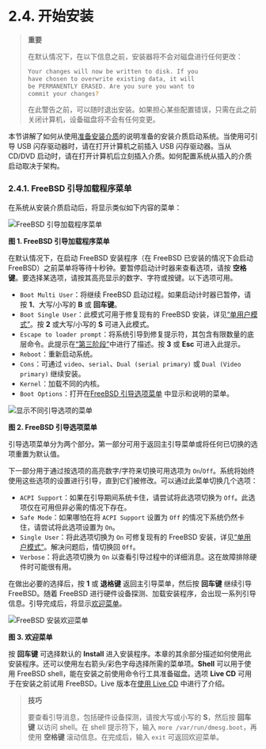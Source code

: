 # 2.4. 开始安装


>**重要**
>
>在默认情况下，在以下信息之前，安装器将不会对磁盘进行任何更改：
>
>```sh
>Your changes will now be written to disk. If you
>have chosen to overwrite existing data, it will
>be PERMANENTLY ERASED. Are you sure you want to
>commit your changes?
>```
>
>在此警告之前，可以随时退出安装。如果担心某些配置错误，只需在此之前关闭计算机，设备磁盘将不会有任何变更。

本节讲解了如何从使用[准备安装介质](https://docs.freebsd.org/en/books/handbook/bsdinstall/#bsdinstall-installation-media)的说明准备的安装介质启动系统。当使用可引导 USB 闪存驱动器时，请在打开计算机之前插入 USB 闪存驱动器。当从 CD/DVD 启动时，请在打开计算机后立刻插入介质。如何配置系统从插入的介质启动取决于架构。

### 2.4.1. FreeBSD 引导加载程序菜单

在系统从安装介质启动后，将显示类似如下内容的菜单：

![FreeBSD 引导加载程序菜单](https://docs.freebsd.org/images/books/handbook/bsdinstall/bsdinstall-newboot-loader-menu.png)

**图 1. FreeBSD 引导加载程序菜单**

在默认情况下，在启动 FreeBSD 安装程序（在 FreeBSD 已安装的情况下会启动 FreeBSD）之前菜单将等待十秒钟。要暂停启动计时器来查看选项，请按 **空格键**。要选择某选项，请按其高亮显示的数字、字符或按键。以下选项可用。

- `Boot Multi User`：将继续 FreeBSD 启动过程。如果启动计时器已暂停，请按 **1**、大写/小写的 **B** 或 **回车键**。
- `Boot Single User`：此模式可用于修复现有的 FreeBSD 安装，详见[“单用户模式”](https://docs.freebsd.org/en/books/handbook/boot/#boot-singleuser)。按 **2** 或大写/小写的 **S** 可进入此模式。
- `Escape to loader prompt`：将系统引导到修复提示符，其包含有限数量的底层命令。此提示在[“第三阶段”](https://docs.freebsd.org/en/books/handbook/boot/#boot-loader)中进行了描述。按 **3** 或 **Esc** 可进入此提示。
- `Reboot`：重新启动系统。
- `Cons`：可通过 `video`、`serial`、`Dual (serial primary)` 或 `Dual (Video primary)` 继续安装。
- `Kernel`：加载不同的内核。
- `Boot Options`：打开在[FreeBSD 引导选项菜单](https://docs.freebsd.org/en/books/handbook/bsdinstall/#bsdinstall-boot-options-menu) 中显示和说明的菜单。

![显示不同引导选项的菜单](https://docs.freebsd.org/images/books/handbook/bsdinstall/bsdinstall-boot-options-menu.png)

**图 2. FreeBSD 引导选项菜单**

引导选项菜单分为两个部分。第一部分可用于返回主引导菜单或将任何已切换的选项重置为默认值。

下一部分用于通过按选项的高亮数字/字符来切换可用选项为 `On`/`Off`。系统将始终使用这些选项的设置进行引导，直到它们被修改。可以通过此菜单切换几个选项：

- `ACPI Support`：如果在引导期间系统卡住，请尝试将此选项切换为 `Off`。此选项仅在可用但非必需的情况下存在。
- `Safe Mode`：如果哪怕在将 `ACPI Support` 设置为 `Off` 的情况下系统仍然卡住，请尝试将此选项设置为 `On`。
- `Single User`：将此选项切换为 `On` 可修复现有的 FreeBSD 安装，详见[“单用户模式”](https://docs.freebsd.org/en/books/handbook/boot/#boot-singleuser)。解决问题后，情切换回 `Off`。
- `Verbose`：将此选项切换为 `On` 以查看引导过程中的详细消息。这在故障排除硬件时可能很有用。

在做出必要的选择后，按 **1** 或 **退格键** 返回主引导菜单，然后按 **回车键** 继续引导 FreeBSD。随着 FreeBSD 进行硬件设备探测、加载安装程序，会出现一系列引导信息。引导完成后，将显示[欢迎菜单](https://docs.freebsd.org/en/books/handbook/bsdinstall/#bsdinstall-choose-mode)。

![FreeBSD 安装欢迎菜单](https://docs.freebsd.org/images/books/handbook/bsdinstall/bsdinstall-choose-mode.png)

**图 3. 欢迎菜单**

按 **回车键** 可选择默认的 **Install** 进入安装程序。本章的其余部分描述如何使用此安装程序。还可以使用左右箭头/彩色字母选择所需的菜单项。**Shell** 可以用于使用 FreeBSD shell，能在安装之前使用命令行工具准备磁盘。选项 **Live CD** 可用于在安装之前试用 FreeBSD。Live 版本在[使用 Live CD](https://docs.freebsd.org/en/books/handbook/bsdinstall/#using-live-cd) 中进行了介绍。

>**技巧**
>
>要查看引导消息，包括硬件设备探测，请按大写或小写的 **S**，然后按 **回车键** 以访问 shell。在 shell 提示符下，输入 `more /var/run/dmesg.boot`，再使用 **空格键** 滚动信息。在完成后，输入 `exit` 可返回欢迎菜单。 
